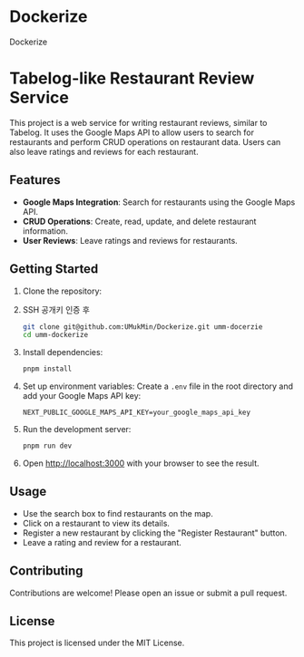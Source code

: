 # Dockerize
Dockerize

# Tabelog-like Restaurant Review Service

This project is a web service for writing restaurant reviews, similar to Tabelog. It uses the Google Maps API to allow users to search for restaurants and perform CRUD operations on restaurant data. Users can also leave ratings and reviews for each restaurant.

## Features

- **Google Maps Integration**: Search for restaurants using the Google Maps API.
- **CRUD Operations**: Create, read, update, and delete restaurant information.
- **User Reviews**: Leave ratings and reviews for restaurants.

## Getting Started

1. Clone the repository:
2. SSH 공개키 인증 후 
   ```bash
   git clone git@github.com:UMukMin/Dockerize.git umm-docerzie
   cd umm-dockerize
   ```

3. Install dependencies:
   ```bash
   pnpm install
   ```

4. Set up environment variables:
   Create a `.env` file in the root directory and add your Google Maps API key:
   ```env
   NEXT_PUBLIC_GOOGLE_MAPS_API_KEY=your_google_maps_api_key
   ```

5. Run the development server:
   ```bash
   pnpm run dev
   ```

6. Open [http://localhost:3000](http://localhost:3000) with your browser to see the result.

## Usage

- Use the search box to find restaurants on the map.
- Click on a restaurant to view its details.
- Register a new restaurant by clicking the "Register Restaurant" button.
- Leave a rating and review for a restaurant.

## Contributing

Contributions are welcome! Please open an issue or submit a pull request.

## License

This project is licensed under the MIT License.
